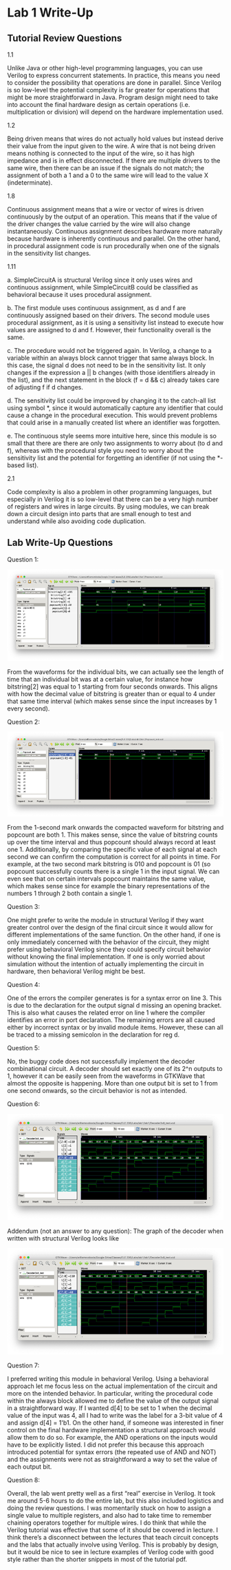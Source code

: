 # Lab 1 Write-Up

## Tutorial Review Questions

1.1 

Unlike Java or other high-level programming languages, you can use Verilog to express concurrent statements. In practice, this means you need to consider the possibility that operations are done in parallel. Since Verilog is so low-level the potential complexity is far greater for operations that might be more straightforward in Java. Program design might need to take into account the final hardware design as certain operations (i.e. multiplication or division) will depend on the hardware implementation used.

1.2

Being driven means that wires do not actually hold values but instead derive their value from the input given to the wire. A wire that is not being driven means nothing is connected to the input of the wire, so it has high impedance and is in effect disconnected. If there are multiple drivers to the same wire, then there can be an issue if the signals do not match; the assignment of both a 1 and a 0 to the same wire will lead to the value X (indeterminate).

1.8

Continuous assignment means that a wire or vector of wires is driven continuously by the output of an operation. This means that if the value of the driver changes the value carried by the wire will also change instantaneously. Continuous assignment describes hardware more naturally because hardware is inherently continuous and parallel. On the other hand, in procedural assignment code is run procedurally when one of the signals in the sensitivity list changes.

1.11

a. SimpleCircuitA is structural Verilog since it only uses wires and continuous assignment, while SimpleCircuitB could be classified as behavioral because it uses procedural assignment.

b. The first module uses continuous assignment, as d and f are continuously assigned based on their drivers. The second module uses procedural assignment, as it is using a sensitivity list instead to execute how values are assigned to d and f. However, their functionality overall is the same.

c. The procedure would not be triggered again. In Verilog, a change to a variable within an always block cannot trigger that same always block. In this case, the signal d does not need to be in the sensitivity list. It only changes if the expression a || b changes (with those identifiers already in the list), and the next statement in the block (f = d && c) already takes care of adjusting f if d changes.

d. The sensitivity list could be improved by changing it to the catch-all list using symbol *, since it would automatically capture any identifier that could cause a change in the procedural execution.  This would prevent problems that could arise in a manually created list where an identifier was forgotten.

e. The continuous style seems more intuitive here, since this module is so small that there are there are only two assignments to worry about (to d and f), whereas with the procedural style you need to worry about the sensitivity list and the potential for forgetting an identifier (if not using the *-based list).

2.1

Code complexity is also a problem in other programming languages, but especially in Verilog it is so low-level that there can be a very high number of registers and wires in large circuits. By using modules, we can break down a circuit design into parts that are small enough to test and understand while also avoiding code duplication. 

## Lab Write-Up Questions

Question 1:

![screenshot1](screenshot1.png)

From the waveforms for the individual bits, we can actually see the length of time that an individual bit was at a certain value, for instance how bitstring[2] was equal to 1 starting from four seconds onwards. This aligns with how the decimal value of bitstring is greater than or equal to 4 under that same time interval (which makes sense since the input increases by 1 every second).

Question 2:

![screenshot2](screenshot2.png)

From the 1-second mark onwards the compacted waveform for bitstring and popcount are both 1. This makes sense, since the value of bitstring counts up over the time interval and thus popcount should always record at least one 1. Additionally, by comparing the specific value of each signal at each second we can confirm the computation is correct for all points in time. For example, at the two second mark bitstring is 010 and popcount is 01 (so popcount successfully counts there is a single 1 in the input signal. We can even see that on certain intervals popcount maintains the same value, which makes sense since for example the binary representations of the numbers 1 through 2 both contain a single 1.

Question 3:

One might prefer to write the module in structural Verilog if they want greater control over the design of the final circuit since it would allow for different implementations of the same function. On the other hand, if one is only immediately concerned with the behavior of the circuit, they might prefer using behavioral Verilog since they could specify circuit behavior without knowing the final implementation. If one is only worried about simulation without the intention of actually implementing the circuit in hardware, then behavioral Verilog might be best.

Question 4:

One of the errors the compiler generates is for a syntax error on line 3. This is due to the declaration for the output signal d missing an opening bracket. This is also what causes the related error on line 1 where the compiler identifies an error in port declaration. The remaining errors are all caused either by incorrect syntax or by invalid module items. However, these can all be traced to a missing semicolon in the declaration for reg d.

Question 5:

No, the buggy code does not successfully implement the decoder combinational circuit. A decoder should set exactly one of its 2^n outputs to 1, however it can be easily seen from the waveforms in GTKWave that almost the opposite is happening. More than one output bit is set to 1 from one second onwards, so the circuit behavior is not as intended.

Question 6:

![screenshot3](screenshot3.png)

Addendum (not an answer to any question):
The graph of the decoder when written with structural Verilog looks like

![screenshot4](screenshot3.png)

Question 7:

I preferred writing this module in behavioral Verilog. Using a behavioral approach let me focus less on the actual implementation of the circuit and more on the intended behavior. In particular, writing the procedural code within the always block allowed me to define the value of the output signal in a straightforward way. If I wanted d[4] to be set to 1 when the decimal value of the input was 4, all I had to write was the label for a 3-bit value of 4 and assign d[4] = 1'b1. On the other hand, if someone was interested in finer control on the final hardware implementation a structural approach would allow them to do so. For example, the AND operations on the inputs would have to be explicitly listed. I did not prefer this because this approach introduced potential for syntax errors (the repeated use of AND and NOT) and the assignments were not as straightforward a way to set the value of each output bit.

Question 8:

Overall, the lab went pretty well as a first “real” exercise in Verilog. It took me around 5-6 hours to do the entire lab, but this also included logistics and doing the review questions. I was momentarily stuck on how to assign a single value to multiple registers, and also had to take time to remember chaining operators together for multiple wires. I do think that while the Verilog tutorial was effective that some of it should be covered in lecture. I think there’s a disconnect between the lectures that teach circuit concepts and the labs that actually involve using Verilog. This is probably by design, but it would be nice to see in lecture examples of Verilog code with good style rather than the shorter snippets in most of the tutorial pdf.
